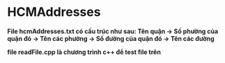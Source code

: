 # HCMAddresses
**File hcmAddresses.txt có cấu trúc như sau:
Tên quận ->
  Số phường của quận đó ->
    Tên các phường ->
  Số đường của quận đó ->
    Tên các đường**
    
**file readFile.cpp là chương trình c++ để test file trên**
